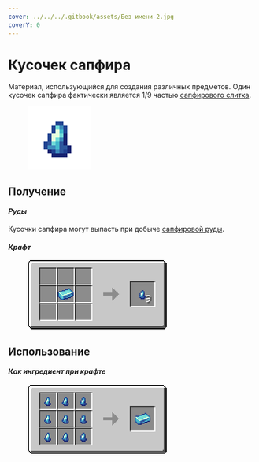 ```yaml
---
cover: ../../../.gitbook/assets/Без имени-2.jpg
coverY: 0
---
```


# Кусочек сапфира

Материал, использующийся для создания различных предметов. Один кусочек сапфира фактически является 1/9 частью [сапфирового слитка](sapfirovyi-slitok.md).

<figure><img src="../../../.gitbook/assets/blue_ore_nugget (2).png" alt=""><figcaption></figcaption></figure>

## Получение

#### _Руды_

Кусочки сапфира могут выпасть при добыче [сапфировой руды](../../rudy/sapfirovaya-ruda.md).

#### _Крафт_



<figure><img src="../../../.gitbook/assets/blue_ore_nugget_result-multi.png" alt=""><figcaption></figcaption></figure>

## Использование

#### _Как ингредиент при крафте_

<figure><img src="../../../.gitbook/assets/blue_ore_ingot_result-x1.png" alt=""><figcaption></figcaption></figure>
